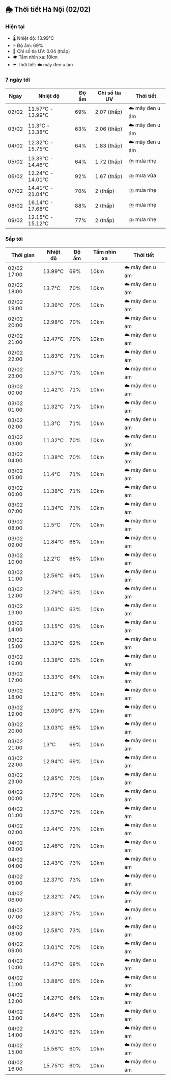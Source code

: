 ## 🌦️ Thời tiết Hà Nội (02/02)

### Hiện tại

- 🌡️ Nhiệt độ: 13.99℃
- 💦 Độ ẩm: 69%
- 🌟 Chỉ số tia UV: 0.04 (thấp)
- 👁️ Tầm nhìn xa: 10km
- ☂️ Thời tiết: ☁️ mây đen u ám

### 7 ngày tới

| Ngày | Nhiệt độ | Độ ẩm | Chỉ số tia UV | Thời tiết |
| --- | --- | --- | --- | --- |
| 02/02 | 11.57℃ - 13.99℃ | 69% | 2.07 (thấp) | ☁️ mây đen u ám |
| 03/02 | 11.3℃ - 13.38℃ | 63% | 2.06 (thấp) | ☁️ mây đen u ám |
| 04/02 | 12.32℃ - 15.75℃ | 64% | 1.83 (thấp) | ☁️ mây đen u ám |
| 05/02 | 13.39℃ - 14.46℃ | 64% | 1.72 (thấp) | ⛈️ mưa nhẹ |
| 06/02 | 12.24℃ - 14.01℃ | 92% | 1.67 (thấp) | ⛈️ mưa vừa |
| 07/02 | 14.41℃ - 21.04℃ | 70% | 2 (thấp) | ⛈️ mưa nhẹ |
| 08/02 | 16.14℃ - 17.68℃ | 88% | 2 (thấp) | ⛈️ mưa nhẹ |
| 09/02 | 12.15℃ - 15.12℃ | 77% | 2 (thấp) | ⛈️ mưa nhẹ |

### Sắp tới

| Thời gian | Nhiệt độ | Độ ẩm | Tầm nhìn xa | Thời tiết |
| --- | --- | --- | --- | --- |
| 02/02 17:00 | 13.99℃ | 69% | 10km | ☁️ mây đen u ám |
| 02/02 18:00 | 13.7℃ | 70% | 10km | ☁️ mây đen u ám |
| 02/02 19:00 | 13.36℃ | 70% | 10km | ☁️ mây đen u ám |
| 02/02 20:00 | 12.98℃ | 70% | 10km | ☁️ mây đen u ám |
| 02/02 21:00 | 12.47℃ | 70% | 10km | ☁️ mây đen u ám |
| 02/02 22:00 | 11.83℃ | 71% | 10km | ☁️ mây đen u ám |
| 02/02 23:00 | 11.57℃ | 71% | 10km | ☁️ mây đen u ám |
| 03/02 00:00 | 11.42℃ | 71% | 10km | ☁️ mây đen u ám |
| 03/02 01:00 | 11.32℃ | 71% | 10km | ☁️ mây đen u ám |
| 03/02 02:00 | 11.3℃ | 71% | 10km | ☁️ mây đen u ám |
| 03/02 03:00 | 11.32℃ | 70% | 10km | ☁️ mây đen u ám |
| 03/02 04:00 | 11.38℃ | 70% | 10km | ☁️ mây đen u ám |
| 03/02 05:00 | 11.4℃ | 71% | 10km | ☁️ mây đen u ám |
| 03/02 06:00 | 11.38℃ | 71% | 10km | ☁️ mây đen u ám |
| 03/02 07:00 | 11.34℃ | 71% | 10km | ☁️ mây đen u ám |
| 03/02 08:00 | 11.5℃ | 70% | 10km | ☁️ mây đen u ám |
| 03/02 09:00 | 11.84℃ | 68% | 10km | ☁️ mây đen u ám |
| 03/02 10:00 | 12.2℃ | 66% | 10km | ☁️ mây đen u ám |
| 03/02 11:00 | 12.56℃ | 64% | 10km | ☁️ mây đen u ám |
| 03/02 12:00 | 12.79℃ | 63% | 10km | ☁️ mây đen u ám |
| 03/02 13:00 | 13.03℃ | 63% | 10km | ☁️ mây đen u ám |
| 03/02 14:00 | 13.15℃ | 63% | 10km | ☁️ mây đen u ám |
| 03/02 15:00 | 13.32℃ | 62% | 10km | ☁️ mây đen u ám |
| 03/02 16:00 | 13.38℃ | 63% | 10km | ☁️ mây đen u ám |
| 03/02 17:00 | 13.33℃ | 64% | 10km | ☁️ mây đen u ám |
| 03/02 18:00 | 13.12℃ | 66% | 10km | ☁️ mây đen u ám |
| 03/02 19:00 | 13.09℃ | 67% | 10km | ☁️ mây đen u ám |
| 03/02 20:00 | 13.03℃ | 68% | 10km | ☁️ mây đen u ám |
| 03/02 21:00 | 13℃ | 69% | 10km | ☁️ mây đen u ám |
| 03/02 22:00 | 12.94℃ | 69% | 10km | ☁️ mây đen u ám |
| 03/02 23:00 | 12.85℃ | 70% | 10km | ☁️ mây đen u ám |
| 04/02 00:00 | 12.75℃ | 70% | 10km | ☁️ mây đen u ám |
| 04/02 01:00 | 12.57℃ | 72% | 10km | ☁️ mây đen u ám |
| 04/02 02:00 | 12.44℃ | 73% | 10km | ☁️ mây đen u ám |
| 04/02 03:00 | 12.46℃ | 72% | 10km | ☁️ mây đen u ám |
| 04/02 04:00 | 12.43℃ | 73% | 10km | ☁️ mây đen u ám |
| 04/02 05:00 | 12.37℃ | 73% | 10km | ☁️ mây đen u ám |
| 04/02 06:00 | 12.32℃ | 74% | 10km | ☁️ mây đen u ám |
| 04/02 07:00 | 12.33℃ | 75% | 10km | ☁️ mây đen u ám |
| 04/02 08:00 | 12.58℃ | 73% | 10km | ☁️ mây đen u ám |
| 04/02 09:00 | 13.01℃ | 70% | 10km | ☁️ mây đen u ám |
| 04/02 10:00 | 13.47℃ | 68% | 10km | ☁️ mây đen u ám |
| 04/02 11:00 | 13.88℃ | 66% | 10km | ☁️ mây đen u ám |
| 04/02 12:00 | 14.27℃ | 64% | 10km | ☁️ mây đen u ám |
| 04/02 13:00 | 14.64℃ | 63% | 10km | ☁️ mây đen u ám |
| 04/02 14:00 | 14.91℃ | 62% | 10km | ☁️ mây đen u ám |
| 04/02 15:00 | 15.56℃ | 60% | 10km | ☁️ mây đen u ám |
| 04/02 16:00 | 15.75℃ | 60% | 10km | ☁️ mây đen u ám |
